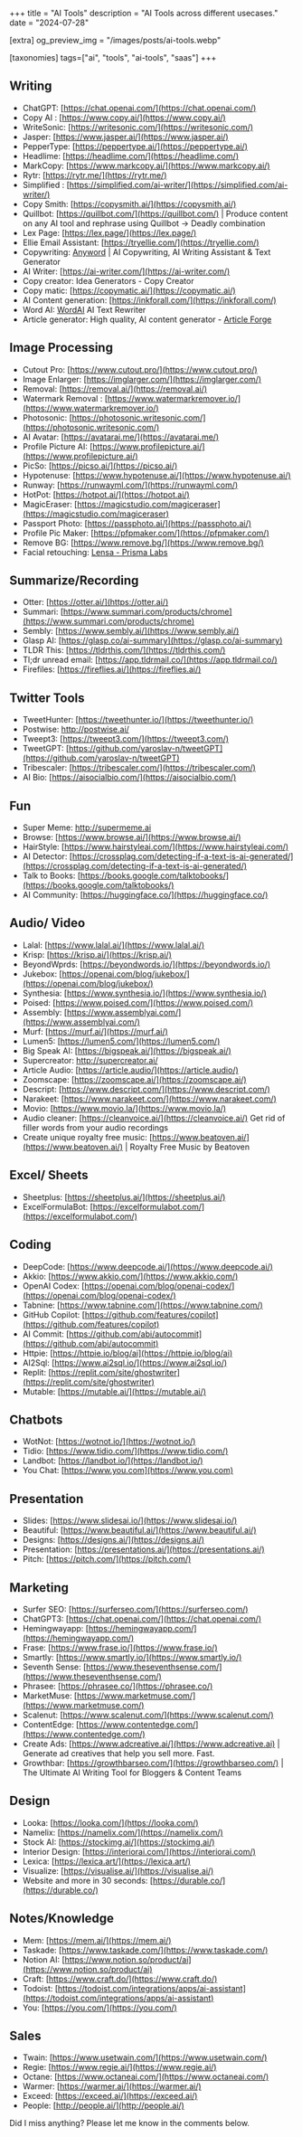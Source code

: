 +++
title = "AI Tools"
description = "AI Tools across different usecases."
date = "2024-07-28"

[extra]
og_preview_img = "/images/posts/ai-tools.webp"

[taxonomies]
tags=["ai", "tools", "ai-tools", "saas"]
+++

## Writing

* ChatGPT: [https://chat.openai.com/](https://chat.openai.com/)
* Copy AI : [https://www.copy.ai/](https://www.copy.ai/)
* WriteSonic: [https://writesonic.com/](https://writesonic.com/)
* Jasper: [https://www.jasper.ai/](https://www.jasper.ai/)
* PepperType: [https://peppertype.ai/](https://peppertype.ai/)
* Headlime: [https://headlime.com/](https://headlime.com/)
* MarkCopy: [https://www.markcopy.ai/](https://www.markcopy.ai/)
* Rytr: [https://rytr.me/](https://rytr.me/)
* Simplified : [https://simplified.com/ai-writer/](https://simplified.com/ai-writer/)
* Copy Smith: [https://copysmith.ai/](https://copysmith.ai/)
* Quillbot: [https://quillbot.com/](https://quillbot.com/) | Produce content on any AI tool and rephrase using Quillbot → Deadly combination
* Lex Page: [https://lex.page/](https://lex.page/)
* Ellie Email Assistant: [https://tryellie.com/](https://tryellie.com/)
* Copywriting: [Anyword](https://anyword.com) | AI Copywriting, AI Writing Assistant & Text Generator
* AI Writer: [https://ai-writer.com/](https://ai-writer.com/)
* Copy creator: Idea Generators - Copy Creator
* Copy matic: [https://copymatic.ai/](https://copymatic.ai/)
* AI Content generation: [https://inkforall.com/](https://inkforall.com/)
* Word AI: [WordAI](https://www.word.ai) AI Text Rewriter
* Article generator: High quality, AI content generator - [Article Forge](https://www.articleforge.com/)

## Image Processing

* Cutout Pro: [https://www.cutout.pro/](https://www.cutout.pro/)
* Image Enlarger: [https://imglarger.com/](https://imglarger.com/)
* Removal: [https://removal.ai/](https://removal.ai/)
* Watermark Removal : [https://www.watermarkremover.io/](https://www.watermarkremover.io/)
* Photosonic: [https://photosonic.writesonic.com/](https://photosonic.writesonic.com/)
* AI Avatar: [https://avatarai.me/](https://avatarai.me/)
* Profile Picture AI: [https://www.profilepicture.ai/](https://www.profilepicture.ai/)
* PicSo: [https://picso.ai/](https://picso.ai/)
* Hypotenuse: [https://www.hypotenuse.ai/](https://www.hypotenuse.ai/)
* Runway: [https://runwayml.com/](https://runwayml.com/)
* HotPot: [https://hotpot.ai/](https://hotpot.ai/)
* MagicEraser: [https://magicstudio.com/magiceraser](https://magicstudio.com/magiceraser)
* Passport Photo: [https://passphoto.ai/](https://passphoto.ai/)
* Profile Pic Maker: [https://pfpmaker.com/](https://pfpmaker.com/)
* Remove BG: [https://www.remove.bg/](https://www.remove.bg/)
* Facial retouching: [Lensa - Prisma Labs](https://prisma-ai.com/lensa)

## Summarize/Recording

* Otter: [https://otter.ai/](https://otter.ai/)
* Summari: [https://www.summari.com/products/chrome](https://www.summari.com/products/chrome)
* Sembly: [https://www.sembly.ai/](https://www.sembly.ai/)
* Glasp AI: [https://glasp.co/ai-summary](https://glasp.co/ai-summary)
* TLDR This: [https://tldrthis.com/](https://tldrthis.com/)
* Tl;dr unread email: [https://app.tldrmail.co/](https://app.tldrmail.co/)
* Firefiles: [https://fireflies.ai/](https://fireflies.ai/)

## Twitter Tools

* TweetHunter: [https://tweethunter.io/](https://tweethunter.io/)
* Postwise: http://postwise.ai/
* Tweept3: [https://tweept3.com/](https://tweept3.com/)
* TweetGPT: [https://github.com/yaroslav-n/tweetGPT](https://github.com/yaroslav-n/tweetGPT)
* Tribescaler: [https://tribescaler.com/](https://tribescaler.com/)
* AI Bio: [https://aisocialbio.com/](https://aisocialbio.com/)

## Fun

* Super Meme: http://supermeme.ai
* Browse: [https://www.browse.ai/](https://www.browse.ai/)
* HairStyle: [https://www.hairstyleai.com/](https://www.hairstyleai.com/)
* AI Detector: [https://crossplag.com/detecting-if-a-text-is-ai-generated/](https://crossplag.com/detecting-if-a-text-is-ai-generated/)
* Talk to Books: [https://books.google.com/talktobooks/](https://books.google.com/talktobooks/)
* AI Community: [https://huggingface.co/](https://huggingface.co/)

## Audio/ Video

* Lalal: [https://www.lalal.ai/](https://www.lalal.ai/)
* Krisp: [https://krisp.ai/](https://krisp.ai/)
* BeyondWprds: [https://beyondwords.io/](https://beyondwords.io/)
* Jukebox: [https://openai.com/blog/jukebox/](https://openai.com/blog/jukebox/)
* Synthesia: [https://www.synthesia.io/](https://www.synthesia.io/)
* Poised: [https://www.poised.com/](https://www.poised.com/)
* Assembly: [https://www.assemblyai.com/](https://www.assemblyai.com/)
* Murf: [https://murf.ai/](https://murf.ai/)
* Lumen5: [https://lumen5.com/](https://lumen5.com/)
* Big Speak AI: [https://bigspeak.ai/](https://bigspeak.ai/)
* Supercreator: http://supercreator.ai/
* Article Audio: [https://article.audio/](https://article.audio/)
* Zoomscape: [https://zoomscape.ai/](https://zoomscape.ai/)
* Descript: [https://www.descript.com/](https://www.descript.com/)
* Narakeet: [https://www.narakeet.com/](https://www.narakeet.com/)
* Movio: [https://www.movio.la/](https://www.movio.la/)
* Audio cleaner:  [https://cleanvoice.ai/](https://cleanvoice.ai/)  Get rid of filler words from your audio recordings
* Create unique royalty free music: [https://www.beatoven.ai/](https://www.beatoven.ai/) | Royalty Free Music by Beatoven

## Excel/ Sheets

* Sheetplus: [https://sheetplus.ai/](https://sheetplus.ai/)
* ExcelFormulaBot: [https://excelformulabot.com/](https://excelformulabot.com/)

## Coding

* DeepCode: [https://www.deepcode.ai/](https://www.deepcode.ai/)
* Akkio: [https://www.akkio.com/](https://www.akkio.com/)
* OpenAI Codex: [https://openai.com/blog/openai-codex/](https://openai.com/blog/openai-codex/)
* Tabnine: [https://www.tabnine.com/](https://www.tabnine.com/)
* GitHub Copilot: [https://github.com/features/copilot](https://github.com/features/copilot)
* AI Commit: [https://github.com/abi/autocommit](https://github.com/abi/autocommit)
* Httpie: [https://httpie.io/blog/ai](https://httpie.io/blog/ai)
* AI2Sql: [https://www.ai2sql.io/](https://www.ai2sql.io/)
* Replit: [https://replit.com/site/ghostwriter](https://replit.com/site/ghostwriter)
* Mutable: [https://mutable.ai/](https://mutable.ai/)

## Chatbots

* WotNot: [https://wotnot.io/](https://wotnot.io/)
* Tidio: [https://www.tidio.com/](https://www.tidio.com/)
* Landbot: [https://landbot.io/](https://landbot.io/)
* You Chat: [https://www.you.com](https://www.you.com)

## Presentation

* Slides: [https://www.slidesai.io/](https://www.slidesai.io/)
* Beautiful: [https://www.beautiful.ai/](https://www.beautiful.ai/)
* Designs: [https://designs.ai/](https://designs.ai/)
* Presentation: [https://presentations.ai/](https://presentations.ai/)
* Pitch: [https://pitch.com/](https://pitch.com/)

## Marketing

* Surfer SEO: [https://surferseo.com/](https://surferseo.com/)
* ChatGPT3: [https://chat.openai.com/](https://chat.openai.com/)
* Hemingwayapp: [https://hemingwayapp.com/](https://hemingwayapp.com/)
* Frase: [https://www.frase.io/](https://www.frase.io/)
* Smartly: [https://www.smartly.io/](https://www.smartly.io/)
* Seventh Sense: [https://www.theseventhsense.com/](https://www.theseventhsense.com/)
* Phrasee: [https://phrasee.co/](https://phrasee.co/)
* MarketMuse: [https://www.marketmuse.com/](https://www.marketmuse.com/)
* Scalenut: [https://www.scalenut.com/](https://www.scalenut.com/)
* ContentEdge: [https://www.contentedge.com/](https://www.contentedge.com/)
* Create Ads: [https://www.adcreative.ai/](https://www.adcreative.ai) | Generate ad creatives that help you sell more. Fast.
* Growthbar: [https://growthbarseo.com/](https://growthbarseo.com/) | The Ultimate AI Writing Tool for Bloggers & Content Teams

## Design
* Looka: [https://looka.com/](https://looka.com/)
* Namelix: [https://namelix.com/](https://namelix.com/)
* Stock AI: [https://stockimg.ai/](https://stockimg.ai/)
* Interior Design: [https://interiorai.com/](https://interiorai.com/)
* Lexica: [https://lexica.art/](https://lexica.art/)
* Visualize: [https://visualise.ai/](https://visualise.ai/)
* Website and more in 30 seconds: [https://durable.co/](https://durable.co/)

## Notes/Knowledge

* Mem: [https://mem.ai/](https://mem.ai/)
* Taskade: [https://www.taskade.com/](https://www.taskade.com/)
* Notion AI: [https://www.notion.so/product/ai](https://www.notion.so/product/ai)
* Craft: [https://www.craft.do/](https://www.craft.do/)
* Todoist: [https://todoist.com/integrations/apps/ai-assistant](https://todoist.com/integrations/apps/ai-assistant)
* You: [https://you.com/](https://you.com/)

## Sales

* Twain: [https://www.usetwain.com/](https://www.usetwain.com/)
* Regie: [https://www.regie.ai/](https://www.regie.ai/)
* Octane: [https://www.octaneai.com/](https://www.octaneai.com/)
* Warmer: [https://warmer.ai/](https://warmer.ai/)
* Exceed: [https://exceed.ai/](https://exceed.ai/)
* People: [http://people.ai/](http://people.ai/)

Did I miss anything? Please let me know in the comments below.